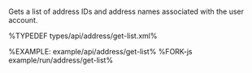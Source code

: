 ```### async getList => Address[]
```

Gets a list of address IDs and address names associated with the user account.

%TYPEDEF types/api/address/get-list.xml%

%EXAMPLE: example/api/address/get-list%
%FORK-js example/run/address/get-list%

<!-- %~ width="15"% -->